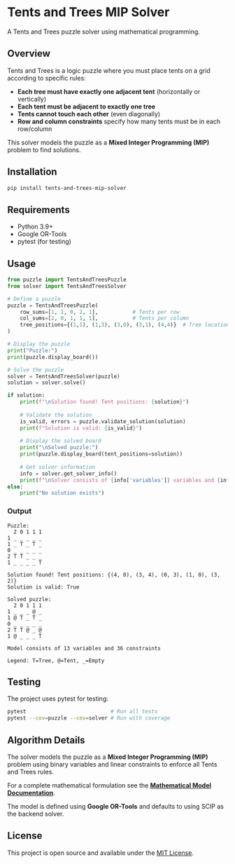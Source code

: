# Tents and Trees MIP Solver

A Tents and Trees puzzle solver using mathematical programming.

## Overview

Tents and Trees is a logic puzzle where you must place tents on a grid according to specific rules:

- **Each tree must have exactly one adjacent tent** (horizontally or vertically)
- **Each tent must be adjacent to exactly one tree**  
- **Tents cannot touch each other** (even diagonally)
- **Row and column constraints** specify how many tents must be in each row/column

This solver models the puzzle as a **Mixed Integer Programming (MIP)** problem to find solutions.

## Installation

```bash
pip install tents-and-trees-mip-solver
```

## Requirements

- Python 3.9+
- Google OR-Tools
- pytest (for testing)

## Usage

```python
from puzzle import TentsAndTreesPuzzle
from solver import TentsAndTreesSolver

# Define a puzzle
puzzle = TentsAndTreesPuzzle(
    row_sums=[1, 1, 0, 2, 1],           # Tents per row
    col_sums=[2, 0, 1, 1, 1],           # Tents per column  
    tree_positions={(1,1), (1,3), (3,0), (3,1), (4,4)}  # Tree locations
)

# Display the puzzle
print("Puzzle:")
print(puzzle.display_board())

# Solve the puzzle
solver = TentsAndTreesSolver(puzzle)
solution = solver.solve()

if solution:
    print(f"\nSolution found! Tent positions: {solution}")
    
    # Validate the solution
    is_valid, errors = puzzle.validate_solution(solution)
    print(f"Solution is valid: {is_valid}")
    
    # Display the solved board
    print("\nSolved puzzle:")
    print(puzzle.display_board(tent_positions=solution))
    
    # Get solver information
    info = solver.get_solver_info()
    print(f"\nSolver consists of {info['variables']} variables and {info['constraints']} constraints")
else:
    print("No solution exists")
```

### Output

```
Puzzle:
  2 0 1 1 1
1 _ _ _ _ _
1 _ T _ T _
0 _ _ _ _ _
2 T T _ _ _
1 _ _ _ _ T

Solution found! Tent positions: {(4, 0), (3, 4), (0, 3), (1, 0), (3, 2)}
Solution is valid: True

Solved puzzle:
  2 0 1 1 1
1 _ _ _ @ _
1 @ T _ T _
0 _ _ _ _ _
2 T T @ _ @
1 @ _ _ _ T

Model consists of 13 variables and 36 constraints

Legend: T=Tree, @=Tent, _=Empty
```

## Testing

The project uses pytest for testing:

```bash
pytest                           # Run all tests
pytest --cov=puzzle --cov=solver # Run with coverage
```

## Algorithm Details

The solver models the puzzle as a **Mixed Integer Programming (MIP)** problem using binary variables and linear constraints to enforce all Tents and Trees rules.

For a complete mathematical formulation see the **[Mathematical Model Documentation](model.md)**.

The model is defined using **Google OR-Tools** and defaults to using SCIP as the backend solver.

## License

This project is open source and available under the [MIT License](LICENSE).
